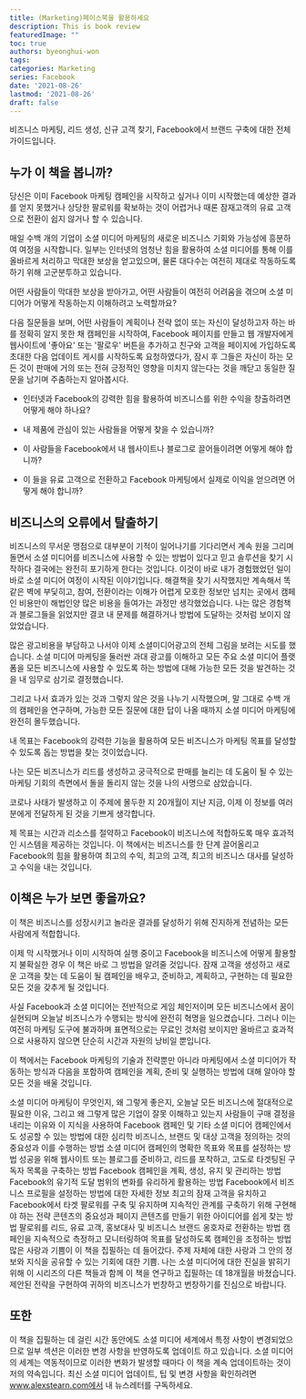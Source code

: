 ```yaml
---
title: (Marketing)페이스북을 활용하세요
description: This is book review 
featuredImage: ""
toc: true
authors: byeonghui-won
tags:
categories: Marketing
series: Facebook
date: '2021-08-26'
lastmod: '2021-08-26'
draft: false
---
```


비즈니스 마케팅, 리드 생성, 신규 고객 찾기, Facebook에서 브랜드 구축에 대한 전체 가이드입니다.

## 누가 이 책을 봅니까?

당신은 이미 Facebook 마케팅 캠페인을 시작하고 싶거나 이미 시작했는데 예상한 결과를 얻지 못했거나 상당한 팔로워를 확보하는 것이 어렵거나 때론 잠재고객의 유료 고객으로 전환이 쉽지 않거나 할 수 있습니다. 

매일 수백 개의 기업이 소셜 미디어 마케팅의 새로운 비즈니스 기회와 가능성에 흥분하여 여정을 시작합니다. 일부는 인터넷의 엄청난 힘을 활용하여 소셜 미디어를 통해 이를 올바르게 처리하고 막대한 보상을 얻고있으며, 물론 대다수는 여전히 제대로 작동하도록 하기 위해 고군분투하고 있습니다. 

어떤 사람들이 막대한 보상을 받아가고, 어떤 사람들이 여전히 어려움을 겪으며 소셜 미디어가 어떻게 작동하는지 이해하려고 노력할까요?

다음 질문들을 보며, 어떤 사람들이 계획이나 전략 없이 또는 자신이 달성하고자 하는 바를 정확히 알지 못한 채 캠페인을 시작하여, Facebook 페이지를 만들고 웹 개발자에게 웹사이트에 '좋아요' 또는 '팔로우' 버튼을 추가하고 친구와 고객을 페이지에 가입하도록 초대한 다음 업데이트 게시를 시작하도록 요청하였다가, 잠시 후 그들은 자신이 하는 모든 것이 판매에 거의 또는 전혀 긍정적인 영향을 미치지 않는다는 것을 깨닫고 동일한 질문을 남기며 주춤하는지 알아봅시다. 

+ 인터넷과 Facebook의 강력한 힘을 활용하여 비즈니스를 위한 수익을 창출하려면 어떻게 해야 하나요?

+ 내 제품에 관심이 있는 사람들을 어떻게 찾을 수 있습니까?

+ 이 사람들을 Facebook에서 내 웹사이트나 블로그로 끌어들이려면 어떻게 해야 합니까?

+ 이 들을 유료 고객으로 전환하고 Facebook 마케팅에서 실제로 이익을 얻으려면 어떻게 해야 합니까?

## 비즈니스의 오류에서 탈출하기 

비즈니스의 무서운 맹점으로 대부분이 기적이 일어나기를 기다리면서 계속 원을 그리며 돌면서 소셜 미디어를 비즈니스에 사용할 수 있는 방법이 있다고 믿고 솔루션을 찾기 시작하다 결국에는 완전히 포기하게 한다는 것입니다. 이것이 바로 내가 경험했었던 일이 바로 소셜 미디어 여정이 시작된 이야기입니다. 해결책을 찾기 시작했지만 계속해서 똑같은 벽에 부딫히고, 참여, 전환이라는 이해가 어렵게 모호한 정보만 넘치는 곳에서 캠페인 비용만이 해법인양 많은 비용을 들여가는 과정만 생각했었습니다. 나는 많은 경험책과 블로그들을 읽었지만 결코 내 문제를 해결하거나 방법에 도달하는 것처럼 보이지 않았었습니다.

많은 광고비용을 부담하고 나서야 이제 소셜미디어광고의 전체 그림을 보려는 시도를 했습니다. 소셜 미디어 마케팅을 둘러싼 과대 광고를 이해하고 모든 주요 소셜 미디어 플랫폼을 모든 비즈니스에 사용할 수 있도록 하는 방법에 대해 가능한 모든 것을 발견하는 것을 내 임무로 삼기로 결정했습니다. 

그리고 나서 효과가 있는 것과 그렇지 않은 것을 나누기 시작했으며, 말 그대로 수백 개의 캠페인을 연구하며, 가능한 모든 질문에 대한 답이 나올 때까지 소셜 미디어 마케팅에 완전히 몰두했습니다. 

내 목표는 Facebook의 강력한 기능을 활용하여 모든 비즈니스가 마케팅 목표를 달성할 수 있도록 돕는 방법을 찾는 것이었습니다. 

나는 모든 비즈니스가 리드를 생성하고 궁극적으로 판매를 늘리는 데 도움이 될 수 있는 마케팅 기회의 측면에서 돌을 돌리지 않는 것을 나의 사명으로 삼았습니다.

코로나 사태가 발생하고 이 주제에 몰두한 지 20개월이 지난 지금, 이제 이 정보를 여러분에게 전달하게 된 것을 기쁘게 생각합니다. 

제 목표는 시간과 리소스를 절약하고 Facebook이 비즈니스에 적합하도록 매우 효과적인 시스템을 제공하는 것입니다. 이 책에서는 비즈니스를 한 단계 끌어올리고 Facebook의 힘을 활용하여 최고의 수익, 최고의 고객, 최고의 비즈니스 대사를 달성하고 수익을 내는 것입니다.

## 이책은 누가 보면 좋을까요?

이 책은 비즈니스를 성장시키고 놀라운 결과를 달성하기 위해 진지하게 전념하는 모든 사람에게 적합합니다. 

이제 막 시작했거나 이미 시작하여 실행 중이고 Facebook을 비즈니스에 어떻게 활용할지 불확실한 경우 이 책은 바로 그 방법을 알려줄 것입니다. 잠재 고객을 생성하고 새로운 고객을 찾는 데 도움이 될 캠페인을 배우고, 준비하고, 계획하고, 구현하는 데 필요한 모든 것을 갖추게 될 것입니다.

사실 Facebook과 소셜 미디어는 전반적으로 게임 체인저이며 모든 비즈니스에서 꿈이 실현되며 오늘날 비즈니스가 수행되는 방식에 완전히 혁명을 일으켰습니다. 그러나 이는 여전히 마케팅 도구에 불과하며 표면적으로는 무료인 것처럼 보이지만 올바르고 효과적으로 사용하지 않으면 단순히 시간과 자원의 낭비일 뿐입니다.

이 책에서는 Facebook 마케팅의 기술과 전략뿐만 아니라 마케팅에서 소셜 미디어가 작동하는 방식과 다음을 포함하여 캠페인을 계획, 준비 및 실행하는 방법에 대해 알아야 할 모든 것을 배울 것입니다.

소셜 미디어 마케팅이 무엇인지, 왜 그렇게 좋은지, 오늘날 모든 비즈니스에 절대적으로 필요한 이유, 그리고 왜 그렇게 많은 기업이 잘못 이해하고 있는지
사람들이 구매 결정을 내리는 이유와 이 지식을 사용하여 Facebook 캠페인 및 기타 소셜 미디어 캠페인에서도 성공할 수 있는 방법에 대한 심리학
비즈니스, 브랜드 및 대상 고객을 정의하는 것의 중요성과 이를 수행하는 방법
소셜 미디어 캠페인의 명확한 목표와 목표를 설정하는 방법
성공을 위해 웹사이트 또는 블로그를 준비하고, 리드를 포착하고, 고도로 타겟팅된 구독자 목록을 구축하는 방법
Facebook 캠페인을 계획, 생성, 유지 및 관리하는 방법
Facebook의 유기적 도달 범위의 변화를 유리하게 활용하는 방법
Facebook에서 비즈니스 프로필을 설정하는 방법에 대한 자세한 정보
최고의 잠재 고객을 유치하고 Facebook에서 타겟 팔로워를 구축 및 유지하며 지속적인 관계를 구축하기 위해 구현해야 하는 전략
콘텐츠의 중요성과 페이지 콘텐츠를 만들기 위한 아이디어를 쉽게 찾는 방법
팔로워를 리드, 유료 고객, 홍보대사 및 비즈니스 브랜드 옹호자로 전환하는 방법
캠페인을 지속적으로 측정하고 모니터링하여 목표를 달성하도록 캠페인을 조정하는 방법
많은 사랑과 기쁨이 이 책을 집필하는 데 들어갔다. 주제 자체에 대한 사랑과 그 안의 정보와 지식을 공유할 수 있는 기회에 대한 기쁨. 나는 소셜 미디어에 대한 진실을 밝히기 위해 이 시리즈의 다른 책들과 함께 이 책을 연구하고 집필하는 데 18개월을 바쳤습니다. 제안된 전략을 구현하여 귀하의 비즈니스가 번창하고 번창하기를 진심으로 바랍니다.

## 또한 

이 책을 집필하는 데 걸린 시간 동안에도 소셜 미디어 세계에서 특정 사항이 변경되었으므로 일부 섹션은 이러한 변경 사항을 반영하도록 업데이트 하고 있습니다. 소셜 미디어의 세계는 역동적이므로 이러한 변화가 발생할 때마다 이 책을 계속 업데이트하는 것이 저의 약속입니다. 최신 소셜 미디어 업데이트, 팁 및 변경 사항을 확인하려면 www.alexstearn.com에서 내 뉴스레터를 구독하세요.
